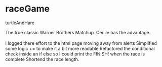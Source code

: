 raceGame
========

turtleAndHare

The true classic Warner Brothers Matchup.
Cecile has the advantage.
<br/>
<br/>
I logged there effort to the html page moving away from alerts
Simplified some logic += to make it a bit more readable
Refactored the conditional check inside an if else so I could print the FINISH! when the race is complete
Shortend the race length.
